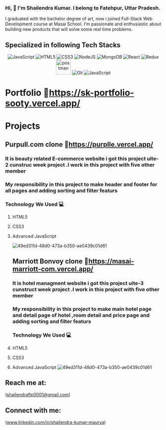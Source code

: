### Hi, 👋 I'm Shailendra Kumar. I belong to Fatehpur, Uttar Pradesh.



I graduated with the bachelor degree of art, now i joined Full-Stack Web Development course at Masai School. I'm passionate and enthusiastic about building new products that will solve some real time problems.

## Specialized in following Tech Stacks
<!-- <h3 align="left">Languages and Tools:</h3> -->
<span><p align="center">
  <img src="https://img.icons8.com/color/48/000000/javascript--v1.png" alt="JavaScript"/>
  <img src="https://img.icons8.com/color/48/000000/html-5--v1.png" alt="HTML5"/>
  <img src="https://img.icons8.com/color/48/000000/css3.png" alt="CSS3"/>
  <img src="https://img.icons8.com/color/48/000000/nodejs.png" alt="NodeJS"/>
  <img src="https://img.icons8.com/color/48/000000/mongodb.png" alt="MongoDB"/>
  <img src="https://img.icons8.com/color/48/000000/react-native.png" alt="React"/>
  <img src="https://img.icons8.com/color/48/000000/redux.png" alt="Redux"/>
  <img src="https://www.vectorlogo.zone/logos/getpostman/getpostman-icon.svg" alt="postman" width="48" height="48"/>
  <img src="https://img.icons8.com/color/48/000000/git.png" alt="Git"/>
   <img src="https://img.icons8.com/color/48/000000/javascript--v1.png" alt="JavaScript"/>
</p></span>
  
  # Portfolio 🔗https://sk-portfolio-sooty.vercel.app/

   # Projects 
                                          
   ## Purpull.com clone 🔗https://purplle.vercel.app/
   ### It is beauty related E-commerce website i got this project uite-2 cunstruc week project .I work in this project with five other member
                       
   ###  My responsibility in this project to make header and footer for all pages and adding sorting and filter featurs
   ### Technology We Used :computer: 
1. HTML5
2. CSS3
3. Advanced JavaScript

   ![49ed311d-48d0-473a-b350-ae0439c01d61](https://user-images.githubusercontent.com/67849097/146674910-ca9d9f02-b7bd-40dc-a0e6-89e9046ee47c.jpg)
  
   ## Marriott Bonvoy clone 🔗https://masai-marriott-com.vercel.app/
   ### It is hotel managment website i got this project uite-3 cunstruct week project .I work in this project with five other member
                       
   ###  My responsibility in this project to make main hotel page and detail page of hotel ,room detail and price page and adding sorting and filter featurs
     ### Technology We Used :computer: 
1. HTML5
2. CSS3
3. Advanced JavaScript
   ![49ed311d-48d0-473a-b350-ae0439c01d61](https://www.linkpicture.com/q/marriot_3.png)
  
                                         
                                               
## Reach me at:
(shailendraftp0001@gmail.com)

## Connect with me:
(www.linkedin.com/in/shailendra-kumar-maurya)
